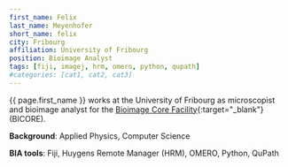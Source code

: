 ```yaml
---
first_name: Felix
last_name: Meyenhofer
short_name: felix
city: Fribourg
affiliation: University of Fribourg
position: Bioimage Analyst
tags: [fiji, imagej, hrm, omero, python, qupath]
#categories: [cat1, cat2, cat3]
---
```

{{ page.first_name }} works at the University of Fribourg as microscopist and bioimage analyst for the [Bioimage Core Facility](https://unifr.ch/go/bicore){:target="_blank"} (BICORE). 

**Background**: Applied Physics, Computer Science

**BIA tools**: Fiji, Huygens Remote Manager (HRM), OMERO, Python, QuPath

